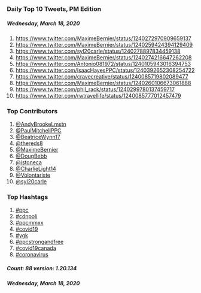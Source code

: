 ### Daily Top 10 Tweets, PM Edition
##### Wednesday, March 18, 2020
 1) https://www.twitter.com/MaximeBernier/status/1240272970909659137
 2) https://www.twitter.com/MaximeBernier/status/1240259424394129409
 3) https://www.twitter.com/syl20carle/status/1240278897834459138
 4) https://www.twitter.com/MaximeBernier/status/1240274216647262208
 5) https://www.twitter.com/Antonio081972/status/1240105943016394753
 6) https://www.twitter.com/IsaacHayesPPC/status/1240392652308254722
 7) https://www.twitter.com/cravecreative/status/1240085719802089477
 8) https://www.twitter.com/MaximeBernier/status/1240260106673061888
 9) https://www.twitter.com/phil_rack/status/1240299780137459717
10) https://www.twitter.com/rwtravellife/status/1240085777012457479

### Top Contributors
  1) [@AndyBrookeLmstn](https://www.twitter.com/AndyBrookeLmstn)
  2) [@PaulMitchellPPC](https://www.twitter.com/PaulMitchellPPC)
  3) [@BeatriceWynn17](https://www.twitter.com/BeatriceWynn17)
  4) [@thereds8](https://www.twitter.com/thereds8)
  5) [@MaximeBernier](https://www.twitter.com/MaximeBernier)
  6) [@DougBebb](https://www.twitter.com/DougBebb)
  7) [@istoneca](https://www.twitter.com/istoneca)
  8) [@CharlieLight14](https://www.twitter.com/CharlieLight14)
  9) [@Volontariste](https://www.twitter.com/Volontariste)
 10) [@syl20carle](https://www.twitter.com/syl20carle)



### Top Hashtags

  1) [#ppc](https://www.twitter.com/hashtag/ppc)
  2) [#cdnpoli](https://www.twitter.com/hashtag/cdnpoli)
  3) [#ppcmmxx](https://www.twitter.com/hashtag/ppcmmxx)
  4) [#covid19](https://www.twitter.com/hashtag/covid19)
  5) [#ygk](https://www.twitter.com/hashtag/ygk)
  6) [#ppcstrongandfree](https://www.twitter.com/hashtag/ppcstrongandfree)
  7) [#covid19canada](https://www.twitter.com/hashtag/covid19canada)
  8) [#coronavirus](https://www.twitter.com/hashtag/coronavirus)

##### Count: 88	version: 1.20.134
##### Wednesday, March 18, 2020

